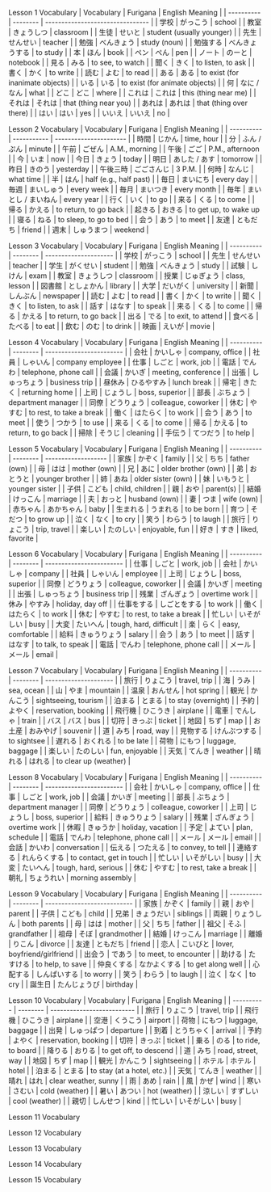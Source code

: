 Lesson 1 Vocabulary
| Vocabulary | Furigana | English Meaning                  |
| ---------- | -------- | -------------------------------- |
| 学校         | がっこう     | school                           |
| 教室         | きょうしつ    | classroom                        |
| 生徒         | せいと      | student (usually younger)        |
| 先生         | せんせい     | teacher                          |
| 勉強         | べんきょう    | study (noun)                     |
| 勉強する       | べんきょうする  | to study                         |
| 本          | ほん       | book                             |
| ペン         | ぺん       | pen                              |
| ノート        | のーと      | notebook                         |
| 見る         | みる       | to see, to watch                 |
| 聞く         | きく       | to listen, to ask                |
| 書く         | かく       | to write                         |
| 読む         | よむ       | to read                          |
| ある         | ある       | to exist (for inanimate objects) |
| いる         | いる       | to exist (for animate objects)   |
| 何          | なに / なん  | what                             |
| どこ         | どこ       | where                            |
| これは        | これは      | this (thing near me)             |
| それは        | それは      | that (thing near you)            |
| あれは        | あれは      | that (thing over there)          |
| はい         | はい       | yes                              |
| いいえ        | いいえ      | no                               |






Lesson 2 Vocabulary
| Vocabulary | Furigana    | English Meaning        |
| ---------- | ----------- | ---------------------- |
| 時間         | じかん         | time, hour             |
| 分          | ふん / ぷん     | minute                 |
| 午前         | ごぜん         | A.M., morning          |
| 午後         | ごご          | P.M., afternoon        |
| 今          | いま          | now                    |
| 今日         | きょう         | today                  |
| 明日         | あした / あす    | tomorrow               |
| 昨日         | きのう         | yesterday              |
| 午後三時       | ごごさんじ       | 3 P.M.                 |
| 何時         | なんじ         | what time              |
| 半          | はん          | half (e.g., half past) |
| 毎日         | まいにち        | every day              |
| 毎週         | まいしゅう       | every week             |
| 毎月         | まいつき        | every month            |
| 毎年         | まいとし / まいねん | every year             |
| 行く         | いく          | to go                  |
| 来る         | くる          | to come                |
| 帰る         | かえる         | to return, to go back  |
| 起きる        | おきる         | to get up, to wake up  |
| 寝る         | ねる          | to sleep, to go to bed |
| 会う         | あう          | to meet                |
| 友達         | ともだち        | friend                 |
| 週末         | しゅうまつ       | weekend                |




Lesson 3 Vocabulary
| Vocabulary | Furigana | English Meaning       |
| ---------- | -------- | --------------------- |
| 学校         | がっこう     | school                |
| 先生         | せんせい     | teacher               |
| 学生         | がくせい     | student               |
| 勉強         | べんきょう    | study                 |
| 試験         | しけん      | exam                  |
| 教室         | きょうしつ    | classroom             |
| 授業         | じゅぎょう    | class, lesson         |
| 図書館        | としょかん    | library               |
| 大学         | だいがく     | university            |
| 新聞         | しんぶん     | newspaper             |
| 読む         | よむ       | to read               |
| 書く         | かく       | to write              |
| 聞く         | きく       | to listen, to ask     |
| 話す         | はなす      | to speak              |
| 来る         | くる       | to come               |
| 帰る         | かえる      | to return, to go back |
| 出る         | でる       | to exit, to attend    |
| 食べる        | たべる      | to eat                |
| 飲む         | のむ       | to drink              |
| 映画         | えいが      | movie                 |



Lesson 4 Vocabulary
| Vocabulary | Furigana | English Meaning          |
| ---------- | -------- | ------------------------ |
| 会社         | かいしゃ     | company, office          |
| 社員         | しゃいん     | company employee         |
| 仕事         | しごと      | work, job                |
| 電話         | でんわ      | telephone, phone call    |
| 会議         | かいぎ      | meeting, conference      |
| 出張         | しゅっちょう   | business trip            |
| 昼休み        | ひるやすみ    | lunch break              |
| 帰宅         | きたく      | returning home           |
| 上司         | じょうし     | boss, superior           |
| 部長         | ぶちょう     | department manager       |
| 同僚         | どうりょう    | colleague, coworker      |
| 休む         | やすむ      | to rest, to take a break |
| 働く         | はたらく     | to work                  |
| 会う         | あう       | to meet                  |
| 使う         | つかう      | to use                   |
| 来る         | くる       | to come                  |
| 帰る         | かえる      | to return, to go back    |
| 掃除         | そうじ      | cleaning                 |
| 手伝う        | てつだう     | to help                  |


Lesson 5 Vocabulary
| Vocabulary | Furigana | English Meaning     |
| ---------- | -------- | ------------------- |
| 家族         | かぞく      | family              |
| 父          | ちち       | father (own)        |
| 母          | はは       | mother (own)        |
| 兄          | あに       | older brother (own) |
| 弟          | おとうと     | younger brother     |
| 姉          | あね       | older sister (own)  |
| 妹          | いもうと     | younger sister      |
| 子供         | こども      | child, children     |
| 親          | おや       | parent(s)           |
| 結婚         | けっこん     | marriage            |
| 夫          | おっと      | husband (own)       |
| 妻          | つま       | wife (own)          |
| 赤ちゃん       | あかちゃん    | baby                |
| 生まれる       | うまれる     | to be born          |
| 育つ         | そだつ      | to grow up          |
| 泣く         | なく       | to cry              |
| 笑う         | わらう      | to laugh            |
| 旅行         | りょこう     | trip, travel        |
| 楽しい        | たのしい     | enjoyable, fun      |
| 好き         | すき       | liked, favorite     |

  
Lesson 6 Vocabulary
| Vocabulary | Furigana | English Meaning          |
| ---------- | -------- | ------------------------ |
| 仕事         | しごと      | work, job                |
| 会社         | かいしゃ     | company                  |
| 社員         | しゃいん     | employee                 |
| 上司         | じょうし     | boss, superior           |
| 同僚         | どうりょう    | colleague, coworker      |
| 会議         | かいぎ      | meeting                  |
| 出張         | しゅっちょう   | business trip            |
| 残業         | ざんぎょう    | overtime work            |
| 休み         | やすみ      | holiday, day off         |
| 仕事をする      | しごとをする   | to work                  |
| 働く         | はたらく     | to work                  |
| 休む         | やすむ      | to rest, to take a break |
| 忙しい        | いそがしい    | busy                     |
| 大変         | たいへん     | tough, hard, difficult   |
| 楽          | らく       | easy, comfortable        |
| 給料         | きゅうりょう   | salary                   |
| 会う         | あう       | to meet                  |
| 話す         | はなす      | to talk, to speak        |
| 電話         | でんわ      | telephone, phone call    |
| メール        | メール      | email                    |

Lesson 7 Vocabulary
| Vocabulary | Furigana | English Meaning       |
| ---------- | -------- | --------------------- |
| 旅行         | りょこう     | travel, trip          |
| 海          | うみ       | sea, ocean            |
| 山          | やま       | mountain              |
| 温泉         | おんせん     | hot spring            |
| 観光         | かんこう     | sightseeing, tourism  |
| 泊まる        | とまる      | to stay (overnight)   |
| 予約         | よやく      | reservation, booking  |
| 飛行機        | ひこうき     | airplane              |
| 電車         | でんしゃ     | train                 |
| バス         | バス       | bus                   |
| 切符         | きっぷ      | ticket                |
| 地図         | ちず       | map                   |
| お土産        | おみやげ     | souvenir              |
| 道          | みち       | road, way             |
| 見物する       | けんぶつする   | to sightsee           |
| 遅れる        | おくれる     | to be late            |
| 荷物         | にもつ      | luggage, baggage      |
| 楽しい        | たのしい     | fun, enjoyable        |
| 天気         | てんき      | weather               |
| 晴れる        | はれる      | to clear up (weather) |

Lesson 8 Vocabulary
| Vocabulary | Furigana | English Meaning          |
| ---------- | -------- | ------------------------ |
| 会社         | かいしゃ     | company, office          |
| 仕事         | しごと      | work, job                |
| 会議         | かいぎ      | meeting                  |
| 部長         | ぶちょう     | department manager       |
| 同僚         | どうりょう    | colleague, coworker      |
| 上司         | じょうし     | boss, superior           |
| 給料         | きゅうりょう   | salary                   |
| 残業         | ざんぎょう    | overtime work            |
| 休暇         | きゅうか     | holiday, vacation        |
| 予定         | よてい      | plan, schedule           |
| 電話         | でんわ      | telephone, phone call    |
| メール        | メール      | email                    |
| 会話         | かいわ      | conversation             |
| 伝える        | つたえる     | to convey, to tell       |
| 連絡する       | れんらくする   | to contact, get in touch |
| 忙しい        | いそがしい    | busy                     |
| 大変         | たいへん     | tough, hard, serious     |
| 休む         | やすむ      | to rest, take a break    |
| 朝礼         | ちょうれい    | morning assembly         |


Lesson 9 Vocabulary
| Vocabulary | Furigana | English Meaning             |
| ---------- | -------- | --------------------------- |
| 家族         | かぞく      | family                      |
| 親          | おや       | parent                      |
| 子供         | こども      | child                       |
| 兄弟         | きょうだい    | siblings                    |
| 両親         | りょうしん    | both parents                |
| 母          | はは       | mother                      |
| 父          | ちち       | father                      |
| 祖父         | そふ       | grandfather                 |
| 祖母         | そぼ       | grandmother                 |
| 結婚         | けっこん     | marriage                    |
| 離婚         | りこん      | divorce                     |
| 友達         | ともだち     | friend                      |
| 恋人         | こいびと     | lover, boyfriend/girlfriend |
| 出会う        | であう      | to meet, to encounter       |
| 助ける        | たすける     | to help, to save            |
| 仲良くする      | なかよくする   | to get along well           |
| 心配する       | しんぱいする   | to worry                    |
| 笑う         | わらう      | to laugh                    |
| 泣く         | なく       | to cry                      |
| 誕生日        | たんじょうび   | birthday                    |



Lesson 10 Vocabulary
| Vocabulary | Furigana | English Meaning            |
| ---------- | -------- | -------------------------- |
| 旅行         | りょこう     | travel, trip               |
| 飛行機        | ひこうき     | airplane                   |
| 空港         | くうこう     | airport                    |
| 荷物         | にもつ      | luggage, baggage           |
| 出発         | しゅっぱつ    | departure                  |
| 到着         | とうちゃく    | arrival                    |
| 予約         | よやく      | reservation, booking       |
| 切符         | きっぷ      | ticket                     |
| 乗る         | のる       | to ride, to board          |
| 降りる        | おりる      | to get off, to descend     |
| 道          | みち       | road, street, way          |
| 地図         | ちず       | map                        |
| 観光         | かんこう     | sightseeing                |
| ホテル        | ホテル      | hotel                      |
| 泊まる        | とまる      | to stay (at a hotel, etc.) |
| 天気         | てんき      | weather                    |
| 晴れ         | はれ       | clear weather, sunny       |
| 雨          | あめ       | rain                       |
| 風          | かぜ       | wind                       |
| 寒い         | さむい      | cold (weather)             |
| 暑い         | あつい      | hot (weather)              |
| 涼しい        | すずしい     | cool (weather)             |
| 親切         | しんせつ     | kind                       |
| 忙しい        | いそがしい    | busy                       |

  
Lesson 11 Vocabulary
  
Lesson 12 Vocabulary

Lesson 13 Vocabulary

Lesson 14 Vocabulary


Lesson 15 Vocabulary
